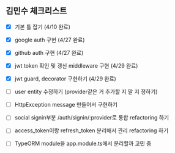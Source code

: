 ## 김민수 체크리스트

- [x] 기본 틀 잡기 (4/10 완료)
- [x] google auth 구현 (4/27 완료)
- [x] github auth 구현 (4/27 완료)
- [x] jwt token 확인 및 갱신 middleware 구현 (4/29 완료)
- [x] jwt guard, decorator 구현하기 (4/29 완료)

- [ ] user entity 수정하기 (provider같은 거 추가할 지 말 지 정하기)
- [ ] HttpException message 만들어서 구현하기
- [ ] social signin부분 /auth/signin/:provider로 통합 refactoring 하기
- [ ] access_token이랑 refresh_token 분리해서 관리 refactoring 하기
- [ ] TypeORM module을 app.module.ts에서 분리할까 고민 중
